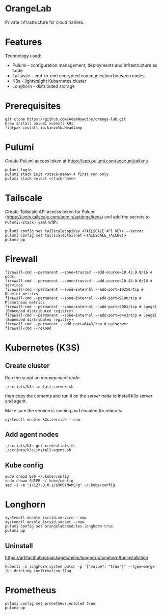 # OrangeLab

Private infrastructure for cloud natives.

# Features

Technology used:

-   Pulumi - configuration management, deployments and infrastructure as code
-   Tailscale - end-to-end encrypted communication between nodes.
-   K3s - lightweight Kubernetes cluster
-   Longhorn - distributed storage

# Prerequisites

```
git clone https://github.com/AdamNowotny/orange-lab.git
brew install pulumi kubectl k9s
flatpak install io.kinvolk.Headlamp
```

# Pulumi

Create Pulumi access token at https://app.pulumi.com/account/tokens

```
pulumi login
pulumi stack init <stack-name> # first run only
pulumi stack select <stack-name>
```

# Tailscale

Create Tailscale API access token for Pulumi (https://login.tailscale.com/admin/settings/keys) and add the secrets to `Pulumi.<stack>.yaml` with:

```
pulumi config set tailscale:apiKey <TAILSCALE_API_KEY> --secret
pulumi config set tailscale:tailnet <TAILSCALE_TAILNET>
pulumi up
```

# Firewall

```
firewall-cmd --permanent --zone=trusted --add-source=10.42.0.0/16 # pods
firewall-cmd --permanent --zone=trusted --add-source=10.43.0.0/16 # services
firewall-cmd --permanent --zone=internal --add-port=10250/tcp # Kubelet metrics
firewall-cmd --permanent --zone=internal --add-port=9100/tcp # Prometheus metrics
firewall-cmd --permanent --zone=internal --add-port=5001/tcp # Spegel (Embedded distributed registry)
firewall-cmd --permanent --zone=internal --add-port=6443/tcp # Spegel (Embedded distributed registry)
firewall-cmd --permanent --add-port=6443/tcp # apiserver
firewall-cmd --reload
```

# Kubernetes (K3S)

## Create cluster

Run the script on _management node_:

```
./scripts/k3s-install-server.sh
```

then copy the contents and run it on the _server node_ to install k3s server and agent.

Make sure the service is running and enabled for reboots:

```
systemctl enable k3s.service --now
```

## Add agent nodes

```
./scripts/k3s-get-credentials.sh
./scripts/k3s-install-agent.sh
```

## Kube config

```
sudo chmod 600 ~/.kube/config
sudo chown $USER ~/.kube/config
sed -i -e "s/127.0.0.1/$HOSTNAME/g" ~/.kube/config
```

# Longhorn

```
systemctl enable iscsid.service --now
systemctl enable iscsid.socket --now
pulumi config set orangelab:modules.longhorn true
pulumi up
```

## Uninstall

https://artifacthub.io/packages/helm/longhorn/longhorn#uninstallation

```
kubectl -n longhorn-system patch -p '{"value": "true"}' --type=merge lhs deleting-confirmation-flag
```

# Prometheus

```
pulumi config set prometheus.enabled true
pulumi up
```

